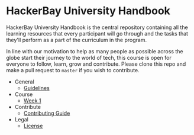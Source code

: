 # HackerBay University Handbook

HackerBay University Handbook is the central repository containing all the learning resources that every participant will go through and the tasks that they'll perform as a part of the curriculum in the program. 

In line with our motivation to help as many people as possible across the globe start their journey to the world of tech, this course is open for everyone to follow, learn, grow and contribute. Please clone this repo and make a pull request to `master` if you wish to contribute. 

* General
  * [Guidelines](/Guidelines/README.md)
* Course
  * [Week 1](/Week-1/README.md)   
* Contribute
  * [Contributing Guide](/contribute/README.md)
* Legal
  * [License](/license/README.md)
  
